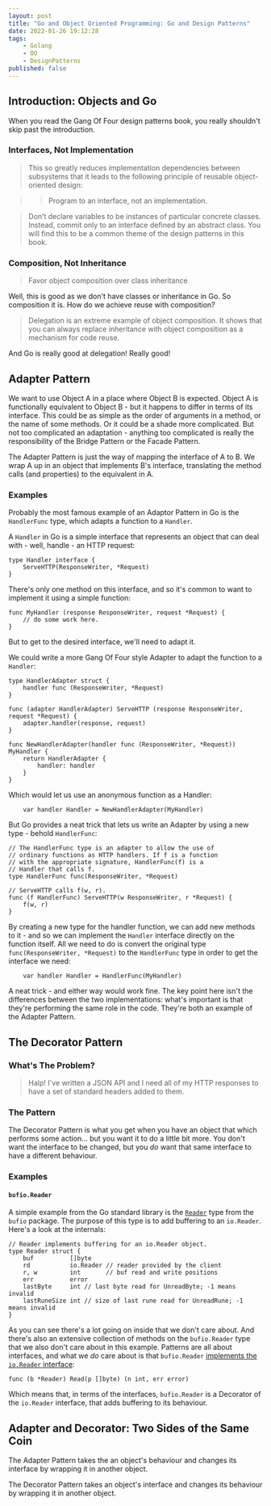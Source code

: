 ```yaml
---
layout: post
title: "Go and Object Oriented Programming: Go and Design Patterns"
date: 2022-01-26 19:12:28
tags:
    - Golang
    - OO
    - DesignPatterns
published: false
---
```


## Introduction: Objects and Go

When you read the Gang Of Four design patterns book, you really shouldn't skip past the introduction. 


### Interfaces, Not Implementation

> This so greatly reduces implementation dependencies between subsystems that it leads to the following principle of reusable object-oriented design:

> > Program to an interface, not an implementation.

> Don’t declare variables to be instances of particular concrete classes. Instead, commit only to an interface defined by an abstract class. You will find this to be a common theme of the design patterns in this book.

### Composition, Not Inheritance

> Favor object composition over class inheritance

Well, this is good as we don't have classes or inheritance in Go. So composition it is. How do we achieve reuse with composition?

> Delegation is an extreme example of object composition. It shows that you can always replace inheritance with object composition as a mechanism for code reuse.

And Go is really good at delegation! Really good!

## Adapter Pattern

We want to use Object A in a place where Object B is expected. Object A is functionally equivalent to Object B - but it happens to differ in terms of its interface. This could be as simple as the order of arguments in a method, or the name of some methods. Or it could be a shade more complicated. But not too complicated an adaptation - anything too complicated is really the responsibility of the Bridge Pattern or the Facade Pattern.

The Adapter Pattern is just the way of mapping the interface of A to B. We wrap A up in an object that implements B's interface, translating the method calls (and properties) to the equivalent in A.

### Examples

Probably the most famous example of an Adaptor Pattern in Go is the `HandlerFunc` type, which adapts a function to a `Handler`.

A `Handler` in Go is a simple interface that represents an object that can deal with - well, handle - an HTTP request:

```golang
type Handler interface {
	ServeHTTP(ResponseWriter, *Request)
}
```

There's only one method on this interface, and so it's common to want to implement it using a simple function:

```golang
func MyHandler (response ResponseWriter, request *Request) {
    // do some work here.
}
```

But to get to the desired interface, we'll need to adapt it.

We could write a more Gang Of Four style Adapter to adapt the function to a `Handler`:

```golang
type HandlerAdapter struct {
    handler func (ResponseWriter, *Request)
}

func (adapter HandlerAdapter) ServeHTTP (response ResponseWriter, request *Request) {
    adapter.handler(response, request)
}

func NewHandlerAdapter(handler func (ResponseWriter, *Request)) MyHandler {
    return HandlerAdapter {
        handler: handler
    }
}

```

Which would let us use an anonymous function as a Handler:

```golang
    var handler Handler = NewHandlerAdapter(MyHandler)
```

But Go provides a neat trick that lets us write an Adapter by using a new type - behold `HandlerFunc`:

```golang
// The HandlerFunc type is an adapter to allow the use of
// ordinary functions as HTTP handlers. If f is a function
// with the appropriate signature, HandlerFunc(f) is a
// Handler that calls f.
type HandlerFunc func(ResponseWriter, *Request)

// ServeHTTP calls f(w, r).
func (f HandlerFunc) ServeHTTP(w ResponseWriter, r *Request) {
	f(w, r)
}
```

By creating a new type for the handler function, we can add new methods to it - and so we can implement the `Handler` interface directly on the function itself. All we need to do is convert the original type `func(ResponseWriter, *Request)` to the `HandlerFunc` type in order to get the interface we need:

```golang
    var handler Handler = HandlerFunc(MyHandler)
```

A neat trick - and either way would work fine. The key point here isn't the differences between the two implementations: what's important is that they're performing the same role in the code. They're both an example of the Adapter Pattern.

## The Decorator Pattern

### What's The Problem?

> Halp! I've written a JSON API and I need all of my HTTP responses to have a set of standard headers added to them.

### The Pattern

The Decorator Pattern is what you get when you have an object that which performs some action... but you want it to do a little bit more. You don't want the interface to be changed, but you _do_ want that same interface to have a different behaviour.

### Examples

#### `bufio.Reader`

A simple example from the Go standard library is the [`Reader`](https://cs.opensource.google/go/go/+/refs/tags/go1.19:src/bufio/bufio.go;l=32) type from the `bufio` package. The purpose of this type is to add buffering to an `io.Reader`. Here's a look at the internals:

```golang
// Reader implements buffering for an io.Reader object.
type Reader struct {
	buf          []byte
	rd           io.Reader // reader provided by the client
	r, w         int       // buf read and write positions
	err          error
	lastByte     int // last byte read for UnreadByte; -1 means invalid
	lastRuneSize int // size of last rune read for UnreadRune; -1 means invalid
}
```

As you can see there's a lot going on inside that we don't care about. And there's also an extensive collection of methods on the `bufio.Reader` type that we also don't care about in this example. Patterns are all about interfaces, and what we _do_ care about is that `bufio.Reader` [implements the `io.Reader` interface](https://pkg.go.dev/bufio#Reader.Read):

```golang
func (b *Reader) Read(p []byte) (n int, err error)
```

Which means that, in terms of the interfaces,  `bufio.Reader` is a Decorator of the `io.Reader` interface, that adds buffering to its behaviour.

## Adapter and Decorator: Two Sides of the Same Coin

The Adapter Pattern takes the an object's behaviour and changes its interface by wrapping it in another object.

The Decorator Pattern takes an object's interface and changes its behaviour by wrapping it in another object.
